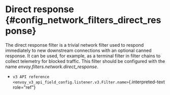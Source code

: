 Direct response {#config_network_filters_direct_response}
===============

The direct response filter is a trivial network filter used to respond
immediately to new downstream connections with an optional canned
response. It can be used, for example, as a terminal filter in filter
chains to collect telemetry for blocked traffic. This filter should be
configured with the name *envoy.filters.network.direct\_response*.

-   `v3 API reference <envoy_v3_api_field_config.listener.v3.Filter.name>`{.interpreted-text
    role="ref"}

